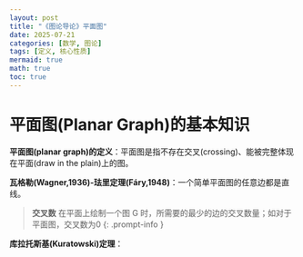 ```yaml
---
layout: post
title: "《图论导论》平面图"
date: 2025-07-21
categories: [数学, 图论]
tags: [定义, 核心性质]
mermaid: true
math: true
toc: true
---
```


# 平面图(Planar Graph)的基本知识

**平面图(planar graph)的定义**：平面图是指不存在交叉(crossing)、能被完整体现在平面(draw in the plain)上的图。

**瓦格勒(Wagner,1936)-珐里定理(Fáry,1948)**：一个简单平面图的任意边都是直线。

> **交叉数**
> 在平面上绘制一个图 G 时，所需要的最少的边的交叉数量；如对于平面图，交叉数为0
{: .prompt-info }

**库拉托斯基(Kuratowski)定理**：